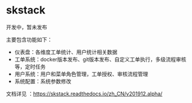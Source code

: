 # skstack
开发中，暂未发布

主要包含功能如下：

- 仪表盘：各维度工单统计、用户统计相关数据
- 工单系统：docker版本发布、git版本发布、自定义工单执行，多级流程审核等，定时任务
- 用户系统：用户和菜单角色管理，工单授权、审核流程管理
- 系统配置：系统参数修改


文档详见 ：https://skstack.readthedocs.io/zh_CN/v201912.alpha/


